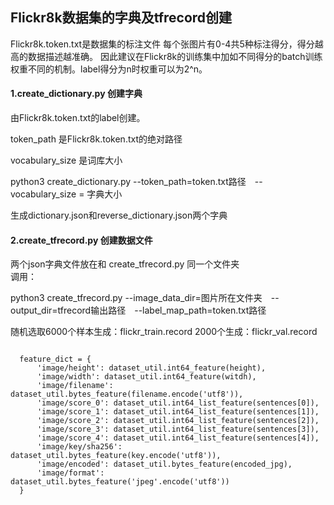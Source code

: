 ## Flickr8k数据集的字典及tfrecord创建
Flickr8k.token.txt是数据集的标注文件
每个张图片有0-4共5种标注得分，得分越高的数据描述越准确。
因此建议在Flickr8k的训练集中加如不同得分的batch训练权重不同的机制。label得分为n时权重可以为2^n。



#### 1.create_dictionary.py 创建字典

由Flickr8k.token.txt的label创建。

token_path 是Flickr8k.token.txt的绝对路径

vocabulary_size  是词库大小

python3 create_dictionary.py --token_path=token.txt路径　--vocabulary_size = 字典大小

生成dictionary.json和reverse_dictionary.json两个字典

#### 2.create_tfrecord.py 创建数据文件
两个json字典文件放在和   create_tfrecord.py 同一个文件夹  
调用：
                
python3 create_tfrecord.py --image_data_dir=图片所在文件夹　--output_dir=tfrecord输出路径　--label_map_path=token.txt路径

随机选取6000个样本生成：flickr_train.record
2000个生成：flickr_val.record


<pre><code>
  feature_dict = {
      'image/height': dataset_util.int64_feature(height),
      'image/width': dataset_util.int64_feature(witdh),
      'image/filename': dataset_util.bytes_feature(filename.encode('utf8')),
      'image/score_0': dataset_util.int64_list_feature(sentences[0]),
      'image/score_1': dataset_util.int64_list_feature(sentences[1]),
      'image/score_2': dataset_util.int64_list_feature(sentences[2]),
      'image/score_3': dataset_util.int64_list_feature(sentences[3]),
      'image/score_4': dataset_util.int64_list_feature(sentences[4]),
      'image/key/sha256': dataset_util.bytes_feature(key.encode('utf8')),
      'image/encoded': dataset_util.bytes_feature(encoded_jpg),
      'image/format': dataset_util.bytes_feature('jpeg'.encode('utf8'))
  }
</code></pre>


